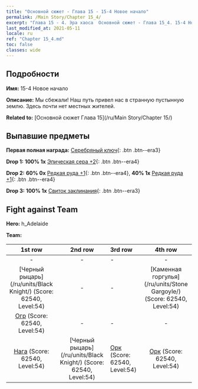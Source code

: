 ```yaml
---
title: "Основной сюжет - Глава 15 - 15-4 Новое начало"
permalink: /Main Story/Chapter 15_4/
excerpt: "Глава 15 - 4. Эра хаоса  Основной сюжет - Глава 15_4. 15-4 Новое начало"
last_modified_at: 2021-05-11
locale: ru
ref: "Chapter 15_4.md"
toc: false
classes: wide
---
```


## Подробности

 **Имя:** 15-4 Новое начало

 **Описание:** Мы сбежали! Наш путь привел нас в странную пустынную землю. Здесь почти нет местных жителей.

 **Related to:** [Основной сюжет Глава 15](/ru/Main Story/Chapter 15/)

## Выпавшие предметы

 **Первая полная награда:** [Серебряный ключ](/ItemsRU/con_693/){: .btn .btn--era3}

 **Drop 1:** **100% 1x** [Эпическая сера +2](/ItemsRU/mat_50/){: .btn .btn--era4}

 **Drop 2:** **60% 0x** [Редкая руда +1](/ItemsRU/mat_40/){: .btn .btn--era4}, **40% 1x** [Редкая руда +1](/ItemsRU/mat_40/){: .btn .btn--era4}

 **Drop 3:** **100% 1x** [Свиток заклинания](/ItemsRU/con_694/){: .btn .btn--era3}


## Fight against Team
 **Hero:** h_Adelaide

 **Team:**


  | 1st row | 2nd row | 3rd row | 4th row |
  |:----:|:----:|:----|:----:|
  | - | - | - | - |
  | [Черный рыцарь](/ru/units/Black Knight/) (Score: 62540, Level:54)  | - | - | [Каменная горгулья](/ru/units/Stone Gargoyle/) (Score: 62540, Level:54)  |
  | [Огр](/ru/units/Ogre/) (Score: 62540, Level:54)  | - | - | - |
  | [Нага](/ru/units/Naga/) (Score: 62540, Level:54)  | [Черный рыцарь](/ru/units/Black Knight/) (Score: 62540, Level:54)  | [Орк](/ru/units/Orc/) (Score: 62540, Level:54)  | [Орк](/ru/units/Orc/) (Score: 62540, Level:54)  |


